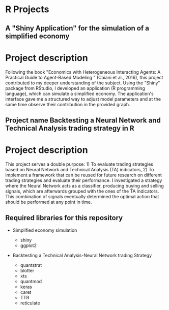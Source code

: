 # R Projects

## A "Shiny Application" for the simulation of a simplified economy

# Project description
Following the book "Economics with Heterogeneous Interacting Agents: A Practical Guide to Agent-Based Modeling " (Caiani et al., 2016), this project contributed to my deeper understanding of the subject. Using the "Shiny" package from RStudio, I developed an application (R programming language), which can simulate a simplified economy. The application's interface gave me a structured way to adjust model parameters and at the same time observe their contribution in the provided graph.

## Project name Backtesting a Neural Network and Technical Analysis trading strategy in R

# Project description
This project serves a double purpose: 1) To evaluate trading strategies based on Neural Network and Technical Analysis (TA) indicators, 2) To implement a framework that can be reused for future research on different trading strategies and evaluate their performance. I investigated a strategy where the Neural Network acts as a classifier, producing buying and selling signals, which are afterwards grouped with the ones of the TA indicators. This combination of signals eventually determined the optimal action that should be performed at any point in time. 


## Required libraries for this repository

* Simplified economy simulation
  * shiny
  * ggplot2
  
  
* Backtesting a Technical Analysis-Neural Network trading Strategy
  * quantstrat
  * blotter
  * xts
  * quantmod
  * keras
  * caret
  * TTR
  * reticulate

